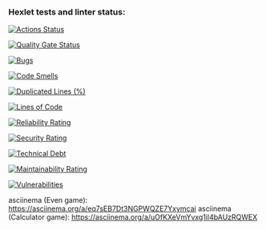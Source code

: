 ### Hexlet tests and linter status:
[![Actions Status](https://github.com/anstyfil/java-project-61/actions/workflows/hexlet-check.yml/badge.svg)](https://github.com/anstyfil/java-project-61/actions)

[![Quality Gate 
Status](https://sonarcloud.io/api/project_badges/measure?project=anstyfil_java-project-61&metric=alert_status)](https://sonarcloud.io/summary/new_code?id=anstyfil_java-project-61)

[![Bugs](https://sonarcloud.io/api/project_badges/measure?project=anstyfil_java-project-61&metric=bugs)](https://sonarcloud.io/summary/new_code?id=anstyfil_java-project-61)

[![Code 
Smells](https://sonarcloud.io/api/project_badges/measure?project=anstyfil_java-project-61&metric=code_smells)](https://sonarcloud.io/summary/new_code?id=anstyfil_java-project-61)

[![Duplicated Lines 
(%)](https://sonarcloud.io/api/project_badges/measure?project=anstyfil_java-project-61&metric=duplicated_lines_density)](https://sonarcloud.io/summary/new_code?id=anstyfil_java-project-61)

[![Lines of 
Code](https://sonarcloud.io/api/project_badges/measure?project=anstyfil_java-project-61&metric=ncloc)](https://sonarcloud.io/summary/new_code?id=anstyfil_java-project-61)

[![Reliability 
Rating](https://sonarcloud.io/api/project_badges/measure?project=anstyfil_java-project-61&metric=reliability_rating)](https://sonarcloud.io/summary/new_code?id=anstyfil_java-project-61)

[![Security 
Rating](https://sonarcloud.io/api/project_badges/measure?project=anstyfil_java-project-61&metric=security_rating)](https://sonarcloud.io/summary/new_code?id=anstyfil_java-project-61)

[![Technical 
Debt](https://sonarcloud.io/api/project_badges/measure?project=anstyfil_java-project-61&metric=sqale_index)](https://sonarcloud.io/summary/new_code?id=anstyfil_java-project-61)

[![Maintainability 
Rating](https://sonarcloud.io/api/project_badges/measure?project=anstyfil_java-project-61&metric=sqale_rating)](https://sonarcloud.io/summary/new_code?id=anstyfil_java-project-61)

[![Vulnerabilities](https://sonarcloud.io/api/project_badges/measure?project=anstyfil_java-project-61&metric=vulnerabilities)](https://sonarcloud.io/summary/new_code?id=anstyfil_java-project-61)


asciinema (Even game): https://asciinema.org/a/eq7sEB7Dt3NGPWQZE7Yxymcai
asciinema (Calculator game): https://asciinema.org/a/uOfKXeVmYvxg1il4bAUzRQWEX

